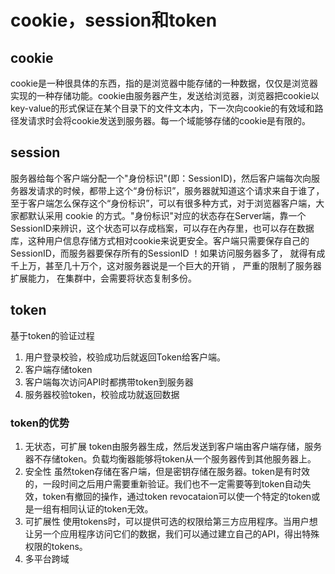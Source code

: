 # cookie，session和token
## cookie
cookie是一种很具体的东西，指的是浏览器中能存储的一种数据，仅仅是浏览器实现的一种存储功能。cookie由服务器产生，发送给浏览器，浏览器把cookie以key-value的形式保证在某个目录下的文件文本内，下一次向cookie的有效域和路径发请求时会将cookie发送到服务器。每一个域能够存储的cookie是有限的。

## session
服务器给每个客户端分配一个"身份标识"(即：SessionID)，然后客户端每次向服务器发请求的时候，都带上这个“身份标识”，服务器就知道这个请求来自于谁了，至于客户端怎么保存这个“身份标识”，可以有很多种方式，对于浏览器客户端，大家都默认采用 cookie 的方式。"身份标识"对应的状态存在Server端，靠一个SessionID来辨识，这个状态可以存成档案，可以存在內存里，也可以存在数据库，这种用户信息存储方式相对cookie来说更安全。客户端只需要保存自己的SessionID，而服务器要保存所有的SessionID ！如果访问服务器多了， 就得有成千上万，甚至几十万个，这对服务器说是一个巨大的开销 ， 严重的限制了服务器扩展能力， 在集群中，会需要将状态复制多份。

## token
基于token的验证过程
 1. 用户登录校验，校验成功后就返回Token给客户端。
 2. 客户端存储token
 3. 客户端每次访问API时都携带token到服务器
 4. 服务器校验token，校验成功就返回数据
 
### token的优势
 1. 无状态，可扩展
 token由服务器生成，然后发送到客户端由客户端存储，服务器不存储token。负载均衡器能够将token从一个服务器传到其他服务器上。
 2. 安全性
 虽然token存储在客户端，但是密钥存储在服务器。token是有时效的，一段时间之后用户需要重新验证。我们也不一定需要等到token自动失效，token有撤回的操作，通过token revocataion可以使一个特定的token或是一组有相同认证的token无效。
 3. 可扩展性
 使用tokens时，可以提供可选的权限给第三方应用程序。当用户想让另一个应用程序访问它们的数据，我们可以通过建立自己的API，得出特殊权限的tokens。
 4. 多平台跨域
